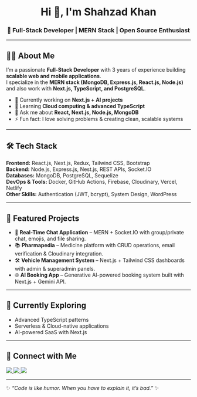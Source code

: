 <h1 align="center">Hi 👋, I'm Shahzad Khan</h1>
<h3 align="center">🚀 Full-Stack Developer | MERN Stack | Open Source Enthusiast</h3>

---

## 👨‍💻 About Me  

I’m a passionate **Full-Stack Developer** with 3 years of experience building **scalable web and mobile applications**.  
I specialize in the **MERN stack (MongoDB, Express.js, React.js, Node.js)** and also work with **Next.js, TypeScript, and PostgreSQL**.  

- 🔭 Currently working on **Next.js + AI projects**  
- 🌱 Learning **Cloud computing & advanced TypeScript**  
- 💬 Ask me about **React, Next.js, Node.js, MongoDB**  
- ⚡ Fun fact: I love solving problems & creating clean, scalable systems  

---

## 🛠️ Tech Stack  

**Frontend:** React.js, Next.js, Redux, Tailwind CSS, Bootstrap  
**Backend:** Node.js, Express.js, Nest.js, REST APIs, Socket.IO  
**Databases:** MongoDB, PostgreSQL, Sequelize  
**DevOps & Tools:** Docker, GitHub Actions, Firebase, Cloudinary, Vercel, Netlify  
**Other Skills:** Authentication (JWT, bcrypt), System Design, WordPress  

---

## 🚀 Featured Projects  

- 💬 **Real-Time Chat Application** – MERN + Socket.IO with group/private chat, emojis, and file sharing.  
- 📚 **Pharmapedia** – Medicine platform with CRUD operations, email verification & Cloudinary integration.  
- 🛠️ **Vehicle Management System** – Next.js + Tailwind CSS dashboards with admin & superadmin panels.  
- 🌐 **AI Booking App** – Generative AI-powered booking system built with Next.js + Gemini API.  

---

## 🌱 Currently Exploring  

- Advanced TypeScript patterns  
- Serverless & Cloud-native applications  
- AI-powered SaaS with Next.js  

---

## 🤝 Connect with Me  

<p align="left">
  <a href="https://www.linkedin.com/in/shahzad--khan/" target="blank">
    <img src="https://img.shields.io/badge/LinkedIn-0077B5?style=for-the-badge&logo=linkedin&logoColor=white"/>
  </a>
  <a href="mailto:shahzadkhan311666@gmail.com" target="blank">
    <img src="https://img.shields.io/badge/Email-D14836?style=for-the-badge&logo=gmail&logoColor=white"/>
  </a>
  <a href="https://shahzadportfolio-eight.vercel.app/" target="blank">
    <img src="https://img.shields.io/badge/Portfolio-000000?style=for-the-badge&logo=vercel&logoColor=white"/>
  </a>
</p>

---

✨ _“Code is like humor. When you have to explain it, it’s bad.”_ ✨
